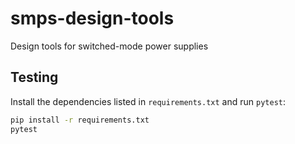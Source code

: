# smps-design-tools
Design tools for switched-mode power supplies

## Testing

Install the dependencies listed in `requirements.txt` and run `pytest`:

```bash
pip install -r requirements.txt
pytest
```
